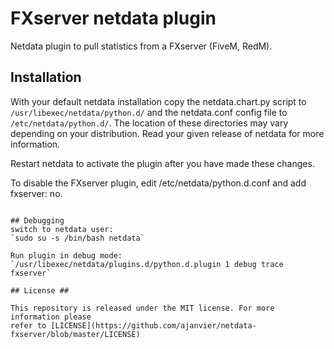 # FXserver netdata plugin

Netdata plugin to pull statistics from a FXserver (FiveM, RedM).

## Installation ##

With your default netdata installation copy the netdata.chart.py script to
`/usr/libexec/netdata/python.d/` and the netdata.conf config file to
`/etc/netdata/python.d/`. The location of these directories may vary depending
on your distribution. Read your given release of netdata for more information.

Restart netdata to activate the plugin after you have made these changes.

To disable the FXserver plugin, edit /etc/netdata/python.d.conf and add fxserver: no.
```

## Debugging
switch to netdata user:
`sudo su -s /bin/bash netdata`

Run plugin in debug mode:
`/usr/libexec/netdata/plugins.d/python.d.plugin 1 debug trace fxserver`

## License ##

This repository is released under the MIT license. For more information please
refer to [LICENSE](https://github.com/ajanvier/netdata-fxserver/blob/master/LICENSE)